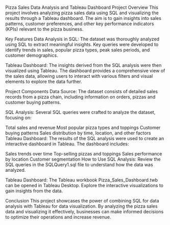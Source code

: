 Pizza Sales Data Analysis and Tableau Dashboard
Project Overview
This project involves analyzing pizza sales data using SQL and visualizing the results through a Tableau dashboard. The aim is to gain insights into sales patterns, customer preferences, and other key performance indicators (KPIs) relevant to the pizza business.

Key Features
Data Analysis in SQL:
The dataset was thoroughly analyzed using SQL to extract meaningful insights. Key queries were developed to identify trends in sales, popular pizza types, peak sales periods, and customer demographics.

Tableau Dashboard:
The insights derived from the SQL analysis were then visualized using Tableau. The dashboard provides a comprehensive view of the sales data, allowing users to interact with various filters and visual elements to explore the data further.

Project Components
Data Source:
The dataset consists of detailed sales records from a pizza chain, including information on orders, pizzas and customer buying patterns.

SQL Analysis:
Several SQL queries were crafted to analyze the dataset, focusing on:

Total sales and revenue
Most popular pizza types and toppings
Customer buying patterns
Sales distribution by time, location, and other factors
Tableau Dashboard:
The results of the SQL analysis were used to create an interactive dashboard in Tableau. The dashboard includes:

Sales trends over time
Top-selling pizzas and toppings
Sales performance by location
Customer segmentation
How to Use
SQL Analysis:
Review the SQL queries in the SQLQuery1.sql file to understand how the data was analyzed.

Tableau Dashboard:
The Tableau workbook Pizza_Sales_Dashboard.twb can be opened in Tableau Desktop. Explore the interactive visualizations to gain insights from the data.

Conclusion
This project showcases the power of combining SQL for data analysis with Tableau for data visualization. By analyzing the pizza sales data and visualizing it effectively, businesses can make informed decisions to optimize their operations and increase revenue.

